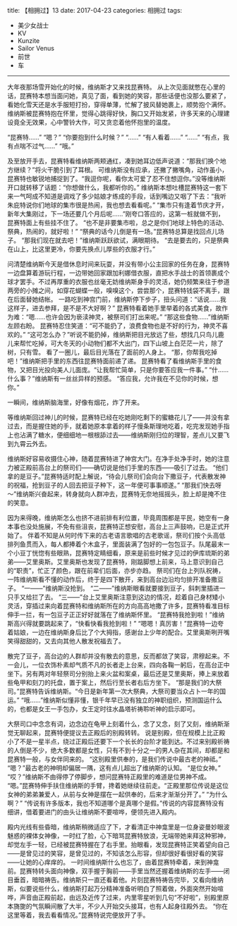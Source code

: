 title: 【相拥过】13
date: 2017-04-23
categories: 相拥过
tags:
- 美少女战士
- KV
- Kunzite
- Sailor Venus
- 前世
- 车
---

大年夜那场雪开始化的时候，维纳斯才又来找昆赛特。<!--more-->
从上次见面就憋在心里的话，昆赛特本想当面问她，真见了面，看到她的笑容，那些话便也没那么要紧了，看她化雪天还是水手服短打扮，穿得单薄，忙解了披风替她裹上，顺势抱个满怀。
维纳斯被昆赛特抱在怀里，觉得心跳得好快，胸口又开始发紧，许多天来的心理建设竟全无效果，心中警铃大作，可又贪恋着他怀抱里的温度。

“昆赛特……”
“嗯？”
“你要抱到什么时候？”
“……”
“有人看着……”
“……”
“有点，我有点喘不过气……”
“哦。”

及至放开手去，昆赛特看维纳斯两颊通红，凑到她耳边低声说道：“那我们换个地方继续？”将火干脆引到了耳根。
可维纳斯没有应承，还撇了撇嘴角，动作虽小，昆赛特也敏锐地捕捉到了。“我逗你呢，看你太可爱了忍不住想逗你。”没等维纳斯开口就转移了话题：“你想做什么，我都听你的。”
维纳斯本想吐槽昆赛特这一套下来一气呵成不知道是调戏了多少姑娘才练成的手段，话到嘴边又咽了下去：“我听朱庇特说你们地球的集市很是热闹，我也想去看看呢。”
“集市只有逢着节庆才开，新年大集刚过，下一场还要几个月后呢……”刚夸口答应的，这第一桩就做不到，昆赛特面上有些挂不住了。
“也不是非要集市啦，总之是你们地球上特色的活动、祭典，热闹的，就好啦！”
“祭典的话今儿倒是有一场。”昆赛特总算是找回点儿场子。
“那我们现在就去吧！”维纳斯跃跃欲试，满眼期待。
“去是要去的，只是祭典在山上，比这里更冷，你要先换点儿厚些的衣服才行。”

问清楚维纳斯今天是借休息时间来玩耍，并没有带小公主回家的任务在身，昆赛特一边盘算着游玩行程，一边带她回家跟加利娜借衣服，直把水手战士的首领裹成个球才罢手。不过再厚重的衣服也丝毫无妨维纳斯身手的灵活，她仍频繁来往于参道两旁的小摊之间，如穿花蝴蝶一般，嗅嗅这个，尝尝那个，昆赛特钱袋不离手，跟在后面替她结帐。
一路吃到神宫门前，维纳斯停下步子，扭头问道：“话说……我这样子，进去参拜，是不是不大好啊？”
昆赛特看着她手里举着的各式美食，故作为难：“嗯……也许会因为亵渎神灵，被祭司们打出来呢。”
“那这些食物……”维纳斯左顾右盼。
昆赛特忍住笑道：“可不能扔了，浪费食物也是不好的行为，神灵不喜欢的。”
“这可怎么办？”听说不能扔掉，维纳斯把目光放远了些，想找几只鸟儿鹿儿来帮忙吃掉，可大冬天的小动物们都不大出门，四下山坡上白茫茫一片，除了树，只有雪。
看了一圈儿，最后目光落在了面前的人身上。
“那，你帮我吃掉吧！”维纳斯把手里的东西往昆赛特面前递了递。
昆赛特看了看维纳斯手里的食物，又把目光投向美人儿面庞。“让我帮忙简单，只是你要答应我一件事。”
“什……什么事？”维纳斯有一丝丝异样的预感。
“答应我，允许我在不见你的时候，想你。”

一瞬间，维纳斯脑海里，好像有烟花，炸了开来。

等维纳斯回过神儿的时候，昆赛特已经在吃她刚吃剩下的蜜糖花儿了——并没有拿过去，而是握住她的手，就着她原本拿着的样子慢条斯理地吃着，吃完发现她手指上也沾满了糖水，便细细地一根根舔过去——维纳斯刚归位的理智，差点儿又要飞到九霄云外去。

维纳斯好容易收摄住心神，随着昆赛特进了神宫大门。在净手处净手时，她的注意力被正殿前高台上的祭司们——确切说是他们手里的东西——吸引了过去。
“他们拿的是豆子。”昆赛特适时配上解说，“待会儿祭司们会向台下撒豆子，代表散发神的祝福，抢到豆子的人回去把豆子种下，这一年便可事事顺遂。”
“那我们快去呀～”维纳斯兴奋起来，转身就向人群冲去，昆赛特无奈地摇摇头，脸上却是掩不住的笑意。

因为来得晚，维纳斯怎么也挤不进前排有利位置，毕竟周围都是平民，她空有一身本事也没处施展，不免有些沮丧，昆赛特正想安慰，高台上三声鼓响，已是正式开始了。
伴着不知是从何时传下来的古老语言歌唱的古老歌谣，祭司们按个头高低排列鱼贯而入，每人都捧着个木盒子，里面装满了包好的一包包豆子。队尾最末一个小豆丁恍惚有些眼熟，昆赛特定睛细看，原来是前些时候才见过的伊库琉斯的弟弟——艾里奥斯。艾里奥斯也发现了昆赛特，刚踮脚想上前来，马上意识到自己的“职责”，忙正了颜色，跟在前辈们后面，亦步亦趋。
祭司们在台上列队祝祷，一阵维纳斯看不懂的动作后，终于是四下散开，来到高台边沿均匀排开准备撒豆子。
“一——”维纳斯没抢到。
“二——”维纳斯眼看就要接到豆子，斜刺里插进一只手又给拦了去。
“三——”台上艾里奥斯注意到这边的情况，趁着自己身材矮小灵活，穿插过来向着昆赛特和维纳斯所在的方向高高地撒了许多，昆赛特看准目标伸手一拦，有一包豆子正正好好就落在了维纳斯怀里。
“昆赛特我抢到啦！”维纳斯高兴得就要跳起来了，“快看快看我抢到啦！”
“嗯嗯！真厉害！”昆赛特一边夸着姑娘，一边在维纳斯身后比了个大拇指，感谢台上少年的配合。艾里奥斯咧开嘴笑得甜甜的，又去向其他人散发祝福去了。

散完了豆子，高台边的人群却并没有散去的意思，反而都敛了笑容，肃穆起来。不一会儿，一位衣饰朴素却气质不凡的长者走上台来，四向各鞠一躬后，在高台正中坐下。另有两对年轻祭司分别抬上来火盆和案桌，最后还是艾里奥斯，捧上来放着些龟甲和刻刀的托盘，置于案上，然后行至长者右后方坐下。
“那是我们的大祭司。”昆赛特告诉维纳斯。“今日是新年第一次大祭典，大祭司要当众占卜一年的国运。”
“哦……”维纳斯似懂非懂，银千年早已没有独立的神职组织，预测国运什么的，也都是女王一手包办，女王定时往水晶塔祈祷聆听神的启示即可。

大祭司口中念念有词，边念边在龟甲上刻着什么，念了又念，刻了又刻，维纳斯渐觉无聊起来，昆赛特便提议去正殿后的别殿转转。
说是别殿，但在规模上比正殿小了不是一星半点，绕过正殿后还要下一个长长的台阶才能到达。不过来别殿祈祷的人倒是不少，绝大多数都是女性，只有不到十分之一的男人杂在其间，却都是和昆赛特一般，与女伴同来的。
“这别殿里供奉的，是我们传说中最古老的神祗。”
“嗯？”最古老的神明却偏居一隅，这有点儿超出了维纳斯的认知。
“是位女神。”
“哎？”维纳斯不由得停了停脚步，想问昆赛特正殿里的难道是位男神不成。
“嗯。”昆赛特伸手扶住维纳斯的手臂，搀着她继续往前走。“正殿里那位传说是这位女神的弟弟兼爱人，从前与女神是摆在一起供奉的，后来才渐渐分开了。”
“为什么啊？”
“传说有许多版本，我也不知道哪个是真哪个是假。”传说的内容昆赛特没有细讲，借着要进门的由头让维纳斯不要喧哗，便领先进入殿内。

殿内光线有些昏暗，维纳斯稍微适应了下，才看清正中神龛里是一位身姿曼妙眼波魅惑的裸体女神像，一时红了脸，心下暗骂昆赛特放浪，无端带她来拜这种邪神，却觉左手一轻，已经被昆赛特握在了右手里。抬眼看，发现昆赛特正笑着望向自己——是曾见过的笑容，是曾见过的，不知该怎么形容，但却很好看很好看的笑容——让她的心痒痒的。
一时间维纳斯什么也忘了，由着昆赛特牵着，来到神龛前。昆赛特转头面向神像，双手握于胸前——手里当然还握着维纳斯的左手——闭目垂首，暗暗祷告。维纳斯只一直还看着他。片刻昆赛特祷告完毕，又看向维纳斯，似要说些什么，维纳斯打起万分精神准备听明白了照着做，外面突然开始喧哗，声音由正殿前起，由远及近传了过来，内里零星听到几句“不好啦”，别殿里原本旖旎的气氛瞬间散了大半，不少人开始交头接耳，也有人起身往殿外去。
“你在这里等着，我去看看情况。”昆赛特说完便放开了手。